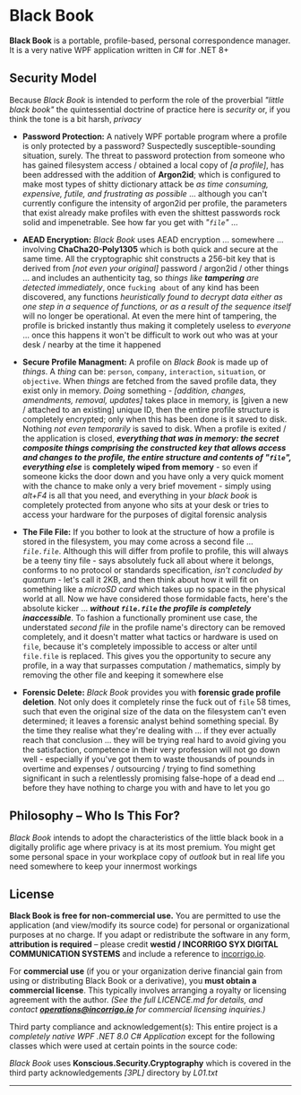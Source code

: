# Black Book

**Black Book** is a portable, profile-based, personal correspondence manager. It is a very native WPF application written in C# for .NET 8+  

## Security Model

Because *Black Book* is intended to perform the role of the proverbial *"little black book"* the quintessential doctrine of practice here is *security* or, if you think the tone is a bit harsh, *privacy*  

- **Password Protection:** A natively WPF portable program where a profile is only protected by a password? Suspectedly susceptible-sounding situation, surely. The threat to password protection from someone who has gained filesystem access / obtained a local copy of *[a profile]*, has been addressed with the addition of **Argon2id**; which is configured to make most types of shitty dictionary attack be *as time consuming, expensive, futile, and frustrating as possible* ... although you can't currently configure the intensity of argon2id per profile, the parameters that exist already make profiles with even the shittest passwords rock solid and impenetrable. See how far you get with *"`file`"* ...

- **AEAD Encryption:** *Black Book* uses AEAD encryption ... somewhere ... involving **ChaCha20-Poly1305** which is both quick and secure at the same time. All the cryptographic shit constructs a 256-bit key that is derived from *[not even your original]* password / argon2id / other things ... and includes an authenticity tag, so *things like **tampering** are detected immediately*, once `fucking about` of any kind has been discovered, any functions *heuristically found to decrypt data either as one step in a sequence of functions, or as a result of the sequence itself* will no longer be operational. At even the mere hint of tampering, the profile is bricked instantly thus making it completely useless to *everyone* ... once this happens it won't be difficult to work out who was at your desk / nearby at the time it happened

- **Secure Profile Managment:** A profile on *Black Book* is made up of *things*. A *thing* can be: `person`, `company`, `interaction`, `situation`, or `objective`. When *things* are fetched from the saved profile data, they exist only in memory. *Doing* something - *[addition, changes, amendments, removal, updates]* takes place in memory, is [given a new / attached to an existing] unique ID, then the entire profile structure is completely encrypted; only when this has been done is it saved to disk. Nothing *not even temporarily* is saved to disk. When a profile is exited / the application is closed, ***everything that was in memory: the secret composite things comprising the constructed key that allows access and changes to the profile, the entire structure and contents of "`file`", everything else*** is **completely wiped from memory** - so even if someone kicks the door down and you have only a very quick moment with the chance to make only a very brief movement - simply using *alt+F4* is all that you need, and everything in your *black book* is completely protected from anyone who sits at your desk or tries to access your hardware for the purposes of digital forensic analysis

- **The File File:** If you bother to look at the structure of how a profile is stored in the filesystem, you may come across a second file ... *`file.file`*. Although this will differ from profile to profile, this will always be a teeny tiny file - says absolutely fuck all about where it belongs, conforms to no protocol or standards specification, *isn't concluded by quantum* - let's call it 2KB, and then think about how it will fit on something like a *microSD card* which takes up no space in the physical world at all. Now we have considered those formidable facts, here's the absolute kicker ... ***without `file.file` the profile is completely inaccessible***. To fashion a functionally prominent use case, the understated *second file* in the profile name's directory can be removed completely, and it doesn't matter what tactics or hardware is used on `file`, because it's completely impossible to access or alter until `file.file` is replaced. This gives you the opportunity to secure any profile, in a way that surpasses computation / mathematics, simply by removing the other file and keeping it somewhere else

- **Forensic Delete:** *Black Book* provides you with **forensic grade profile deletion**. Not only does it completely rinse the fuck out of `file` 58 times, such that even the original size of the data on the filesystem can't even determined; it leaves a forensic analyst behind something special. By the time they realise what they're dealing with ... if they ever actually reach that conclusion ... they will be trying real hard to avoid giving you the satisfaction, competence in their very profession will not go down well - especially if you've got them to waste thousands of pounds in overtime and expenses / outsourcing / trying to find something significant in such a relentlessly promising false-hope of a dead end ... before they have nothing to charge you with and have to let you go

## Philosophy – Who Is This For?

*Black Book* intends to adopt the characteristics of the little black book in a digitally prolific age where privacy is at its most premium. You might get some personal space in your workplace copy of *outlook* but in real life you need somewhere to keep your innermost workings

## License

**Black Book is free for non-commercial use.** You are permitted to use the application (and view/modify its source code) for personal or organizational purposes at no charge. If you adapt or redistribute the software in any form, **attribution is required** – please credit **westid / INCORRIGO SYX DIGITAL COMMUNICATION SYSTEMS** and include a reference to [incorrigo.io](https://incorrigo.io/). 

For **commercial use** (if you or your organization derive financial gain from using or distributing Black Book or a derivative), you **must obtain a commercial license**. This typically involves arranging a royalty or licensing agreement with the author. *(See the full LICENCE.md for details, and contact **operations@incorrigo.io** for commercial licensing inquiries.)*

Third party compliance and acknowledgement(s): This entire project is a *completely native WPF .NET 8.0 C# Application* except for the following classes which were used at certain points in the source code:  

*Black Book* uses **Konscious.Security.Cryptography** which is covered in the third party acknowledgements *[3PL]* directory by *L01.txt*

---
